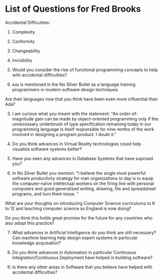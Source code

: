 # List of Questions for Fred Brooks
Accidental Difficulties:

1. Complexity
2. Conformity
3. Changeability
4. Invisibility


1. Would you consider the rise of functional programming concepts to help with accidental difficulties?

2. `Ada` is mentioned in the No Silver Bullet as a language training programmers in modern software design techniques.

Are their languages now that you think have been even more influential than Ada?

3. I am curious what you meant with the statement:
"An order-of-magnitude gain can be made by object-oriented programming only if the unnecessary underbrush of type specification remaining today in our programming language is itself responsible for nine-tenths of the work involved in designing a program product. I doubt it."

4. Do you think advances in Virtual Reality technologies could help visualize software systems better?

5. Have you seen any advances in Database Systems that have suprised you?

6. In No Silver Bullet you mention:
"I   believe   the   single   most   powerful   software   productivity   strategy   for   man   organizations to day is to equip the computer-naïve intellectual workers on the firing line with  personal  computers  and  good  generalized  writing,  drawing,  file  and  spreadsheet  programs,   and   turn   them   loose. "

What are your thoughts on introducing Computer Science curriculums to K to 12 and teaching computer science as England is now doing?

Do you think this holds great promise for the future for any countries who also adopt this practice?

7. What advances in Artificial Intelligence do you think are still necessary?
Can machine learning help design expert systems in particular knowledge acquisation?

8. Do you think advances in Automation in particular Continuous Integration/Continuous Deployment have helped in building software?

9. Is there any other areas in Software that you believe have helped with accidental difficulties?
